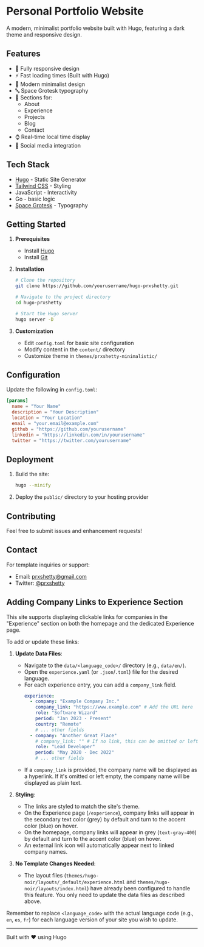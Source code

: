 # Personal Portfolio Website

A modern, minimalist portfolio website built with Hugo, featuring a dark theme and responsive design.

## Features

- 📱 Fully responsive design
- ⚡ Fast loading times (Built with Hugo)
- 🎨 Modern minimalist design
- 🔤 Space Grotesk typography
- 🎯 Sections for:
  - About
  - Experience
  - Projects
  - Blog
  - Contact
- ⌚ Real-time local time display
- 🔗 Social media integration

## Tech Stack

- [Hugo](https://gohugo.io/) - Static Site Generator
- [Tailwind CSS](https://tailwindcss.com/) - Styling
- JavaScript - Interactivity
- Go - basic logic
- [Space Grotesk](https://fonts.google.com/specimen/Space+Grotesk) - Typography

## Getting Started

1. **Prerequisites**
   - Install [Hugo](https://gohugo.io/installation/)
   - Install [Git](https://git-scm.com/)

2. **Installation**
   ```bash
   # Clone the repository
   git clone https://github.com/yourusername/hugo-prxshetty.git

   # Navigate to the project directory
   cd hugo-prxshetty

   # Start the Hugo server
   hugo server -D
   ```

3. **Customization**
   - Edit `config.toml` for basic site configuration
   - Modify content in the `content/` directory
   - Customize theme in `themes/prxshetty-minimalistic/`

## Configuration

Update the following in `config.toml`:

```toml
[params]
  name = "Your Name"
  description = "Your Description"
  location = "Your Location"
  email = "your.email@example.com"
  github = "https://github.com/yourusername"
  linkedin = "https://linkedin.com/in/yourusername"
  twitter = "https://twitter.com/yourusername"
```

## Deployment

1. Build the site:
   ```bash
   hugo --minify
   ```

2. Deploy the `public/` directory to your hosting provider

## Contributing

Feel free to submit issues and enhancement requests!

## Contact
For template inquiries or support:
- Email: [prxshetty@gmail.com](mailto:prxshetty@gmail.com)
- Twitter: [@prxshetty](https://twitter.com/prxshetty)

## Adding Company Links to Experience Section

This site supports displaying clickable links for companies in the "Experience" section on both the homepage and the dedicated Experience page.

To add or update these links:

1.  **Update Data Files**:
    *   Navigate to the `data/<language_code>/` directory (e.g., `data/en/`).
    *   Open the `experience.yaml` (or `.json`/`.toml`) file for the desired language.
    *   For each experience entry, you can add a `company_link` field.
        ```yaml
        experience:
          - company: "Example Company Inc."
            company_link: "https://www.example.com" # Add the URL here
            role: "Software Wizard"
            period: "Jan 2023 - Present"
            country: "Remote"
            # ... other fields
          - company: "Another Great Place"
            # company_link: "" # If no link, this can be omitted or left blank
            role: "Lead Developer"
            period: "May 2020 - Dec 2022"
            # ... other fields
        ```
    *   If a `company_link` is provided, the company name will be displayed as a hyperlink. If it's omitted or left empty, the company name will be displayed as plain text.

2.  **Styling**:
    *   The links are styled to match the site's theme.
    *   On the Experience page (`/experience`), company links will appear in the secondary text color (grey) by default and turn to the accent color (blue) on hover.
    *   On the homepage, company links will appear in grey (`text-gray-400`) by default and turn to the accent color (blue) on hover.
    *   An external link icon will automatically appear next to linked company names.

3.  **No Template Changes Needed**:
    *   The layout files (`themes/hugo-noir/layouts/_default/experience.html` and `themes/hugo-noir/layouts/index.html`) have already been configured to handle this feature. You only need to update the data files as described above.

Remember to replace `<language_code>` with the actual language code (e.g., `en`, `es`, `fr`) for each language version of your site you wish to update.

---
Built with ❤️ using Hugo
